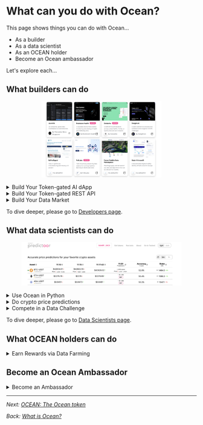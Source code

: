 # What can you do with Ocean?

This page shows things you can do with Ocean...

* As a builder
* As a data scientist
* As an OCEAN holder
* Become an Ocean ambassador

Let's explore each...

## What builders can do

<div align="center">

<figure><img src="../.gitbook/assets/general/dapps.png" alt="" width="75%"><figcaption></figcaption></figure>

</div>

<details>

<summary>Build Your Token-gated AI dApp</summary>

Monetize by making your dApp token-gated. Users no longer have to use credit cards or manage OAuth credentials. Rather, they buy & spend ERC20 datatokens to access your dApp content.

Go further yet: rather than storing user profile data on your centralized server -- which exposes you to liability -- have it on-chain encrypted by the user's wallet, and just-in-time decrypt for the app.

</details>

<details>

<summary>Build Your Token-gated REST API</summary>

Focus on the backend: make a Web3-native REST API. Like the token-gated dApps, consumers of the REST API buy access with crypto, not credit cards.

</details>

<details>

<summary>Build Your Data Market</summary>

Build a decentralized data marketplace by [forking Ocean Market code](../developers/build-a-marketplace/) to quickly get something good, or by building up from Ocean components for a more custom look.

</details>

To dive deeper, please go to [Developers page](../developers/).

## What data scientists can do

<div align="center">

<figure><img src="../.gitbook/assets/predictoor/predictoor_ui_crop.png" alt=""><figcaption></figcaption></figure>

</div>

<details>

<summary>Use Ocean in Python</summary>

The [**ocean.py**](../data-scientists/ocean.py/) library is built for the key environment of data scientists: Python. Use it to earn $ from your data, share your data, get more data from others, and see provenance of data usage.

</details>

<details>

<summary>Do crypto price predictions</summary>

With [Ocean Predictoor](../predictoor/), you submit predictions for the future price of BTC, ETH etc, and earn. The more accurate your predictions, the more $ you can earn.

</details>

<details>

<summary>Compete in a Data Challenge</summary>

Ocean regularly offer [data science challenges](../data-scientists/join-a-data-challenge.md) on real-world problems. Showcase your skills, and earn $ prizes.

</details>

To dive deeper, please go to [Data Scientists page](../data-scientists/).

## What OCEAN holders can do

<details>

<summary>Earn Rewards via Data Farming</summary>

Ocean's [Data Farming](../archive/data-farming/) incentives program enables OCEAN holders to earn by locking OCEAN, and curating data.

</details>

## Become an Ocean Ambassador

<details>

<summary>Become an Ambassador</summary>

As an ambassador, you are an advocate for the protocol, promoting its vision and mission. By sharing your knowledge and enthusiasm, you can educate others about the benefits of Ocean Protocol, inspiring them to join the ecosystem. As part of a global community of like-minded individuals, you gain access to exclusive resources, networking opportunities, and collaborations that further enhance your expertise in the data economy. Of course, the Ocean Protocol Ambassador Program rewards contributors with weekly bounties and discretionary grants for growing the Ocean Protocol communtiy worldwide.

Follow the steps below to become an ambassador:

To become a member of the Ambassador Program, follow these steps:

1. Join Ocean Protocol's [Discord](https://discord.com/invite/TnXjkR5) server
2. Join the Discord channel called #treasure-hunter.
3. Access the application form: "[Apply](https://discord.com/channels/612953348487905282/1133478278531911790) to use this channel."
4. Answer the questions in the application form.
5. Once you've completed the application process, you can start earning experience points (XP) by actively engaging in discussions on various topics related to the Ocean Protocol.

</details>

***

_Next:_ [_OCEAN: The Ocean token_](ocean-token.md)

_Back:_ [_What is Ocean?_](what-is-ocean.md)
